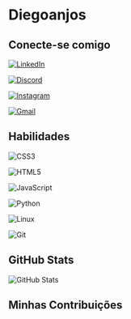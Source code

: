# Diegoanjos 

## Conecte-se comigo
[![LinkedIn](https://img.shields.io/badge/LinkedIn-0077B5?style=for-the-badge&logo=linkedin&logoColor=white)](https://www.linkedin.com/in/diego-dos-anjos-oliveira-9229761a5/)

[![Discord](https://img.shields.io/badge/Discord-7289DA?style=for-the-badge&logo=discord&logoColor=white)](https://discord.com/channels/@diego_anjos86/)

[![Instagram](https://img.shields.io/badge/-Instagram-%23E4405F?style=for-the-badge&logo=instagram&logoColor=white)](https://www.instagram.com/diegoanjos86/)

[![Gmail](https://img.shields.io/badge/Gmail-333333?style=for-the-badge&logo=gmail&logoColor=red)](mailto:falecom.diegoanjos@gmail.com)

## Habilidades

![CSS3](https://img.shields.io/badge/CSS3-1572B6?style=for-the-badge&logo=css3&logoColor=white)

![HTML5](https://img.shields.io/badge/HTML5-E34F26?style=for-the-badge&logo=html5&logoColor=white)

![JavaScript](https://img.shields.io/badge/JavaScript-F7DF1E?style=for-the-badge&logo=javascript&logoColor=black)

![Python](https://img.shields.io/badge/python-3670A0?style=for-the-badge&logo=python&logoColor=ffdd54)


![Linux](https://img.shields.io/badge/Linux-000?style=for-the-badge&logo=linux&logoColor=FCC624)


![Git](https://img.shields.io/badge/GIT-E44C30?style=for-the-badge&logo=git&logoColor=white)



## GitHub Stats

![GitHub Stats](https://github-readme-stats.vercel.app/api?username=Diegoanjos86&theme=transparent&bg_color=000&border_color=30A3DC&show_icons=true&icon_color=30A3DC&title_color=E94D5F&text_color=FFF)


## Minhas Contribuições


